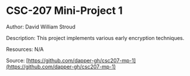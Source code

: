 # CSC-207 Mini-Project 1

Author: David William Stroud

Description: This project implements various early encryption techniques.

Resources: N/A

Source: [https://github.com/dapper-gh/csc207-mp-1](https://github.com/dapper-gh/csc207-mp-1)
